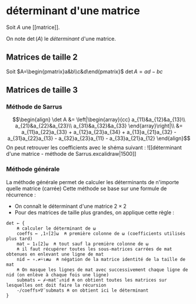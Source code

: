 # déterminant d'une matrice

Soit $A$ une [[matrice]].

On note $\det(A)$ le _déterminant_ d'une matrice.

## Matrices de taille 2
Soit $A=\begin{pmatrix}a&b\\c&d\end{pmatrix}$
$\det A = ad - bc$

## Matrices de taille 3

### Méthode de Sarrus

$$\begin{align}
\det A &= \left|\begin{array}{cc}
                 a_{11}&a_{12}&a_{13}\\ 
                 a_{21}&a_{22}&a_{23}\\
                 a_{31}&a_{32}&a_{33}
                 \end{array}\right|\\
&= a_{11}a_{22}a_{33} + a_{12}a_{23}a_{34} + a_{13}a_{21}a_{32} - a_{31}a_{22}a_{13} - a_{32}a_{23}a_{11} - a_{33}a_{21}a_{12} 
\end{align}$$
On peut retrouver les coefficients avec le shéma suivant :
![[déterminant d'une matrice - méthode de Sarrus.excalidraw|1500]]


### Méthode générale

La méthode générale permet de calculer les déterminants de n'importe quelle matrice (carrée)
Cette méthode se base sur une formule de récurrence : 

 - On connaît le déterminant d'une matrice $2\times 2$
 - Pour des matrices de taille plus grandes, on applique cette règle :
```apl
det ← {
    ⍝ calculer le déterminant de ⍵
    coeffs ← ,1↑[2]⍵  ⍝ première colonne de ⍵ (coefficients utilisés plus tard)
    mat ← 1↓[2]⍵  ⍝ tout sauf la première colonne de ⍵
    ⍝ il faut récupérer toutes les sous-matrices carrées de mat obtenues en enlevant une ligne de mat
    nid ← ∘.≠⍨⍳≢⍵  ⍝ négation de la matrice identité de la taille de mat
    ⍝ On masque les lignes de mat avec successivement chaque ligne de nid (on enlève à chaque fois une ligne)
    submats ← ⌿∘mat¨↓nid ⍝ on obtient toutes les matrices sur lesquelles ont doit faire la récursion
    -/coeffs×∇¨submats ⍝ on obtient ici le déterminant
}
```

